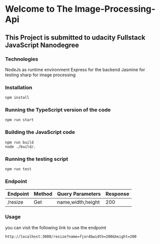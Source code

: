 # Welcome to The Image-Processing-Api 

## This Project is submitted to udacity Fullstack JavaScript Nanodegree

### Technologies

NodeJs as runtime environment
Express for the backend
Jasmine for testing
sharp for image processing

### Installation 

	npm install

### Running the TypeScript version of the code

	npm run start

### Building the JavaScript code 

	npm run build 
	node ./build/.

### Running the testing script

	npm run test

### Endpoint

| Endpoint | Method | Query Parameters | Response |
|----------|--------|------------------|----------|
| /resize  | Get	  |name,width,height | 200      |

### Usage

you can visit the following link to use the endpoint

	http://localhost:3000/resize?name=fjord&width=200&height=200




 